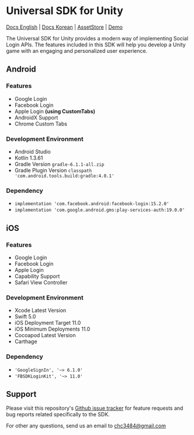 # Universal SDK for Unity

[Docs English](https://chc3484.gitbook.io/sdk/unity-sdk/get-started) | [Docs Korean](https://chc3484.gitbook.io/sdk/v/ko/unity-sdk/getstarted) | [AssetStore](https://assetstore.unity.com/packages/tools/integration/universal-sdk-204843) | [Demo](https://github.com/coolishbee/universal-sdk-unity-demo)

The Universal SDK for Unity provides a modern way of implementing Social Login APIs. The features included in this SDK will help you develop a Unity game with an engaging and personalized user experience.

## Android
### Features
- Google Login
- Facebook Login
- Apple Login **(using CustomTabs)**
- AndroidX Support
- Chrome Custom Tabs

### Development Environment
- Android Studio
- Kotlin 1.3.61
- Gradle Version `gradle-6.1.1-all.zip`
- Gradle Plugin Version `classpath 'com.android.tools.build:gradle:4.0.1'`

### Dependency
- `implementation 'com.facebook.android:facebook-login:15.2.0'`
- `implementation 'com.google.android.gms:play-services-auth:19.0.0'`

## iOS
### Features
- Google Login
- Facebook Login
- Apple Login
- Capability Support
- Safari View Controller

### Development Environment
- Xcode Latest Version
- Swift 5.0
- iOS Deployment Target 11.0
- iOS Minimum Deployments 11.0
- Cocoapod Latest Version
- Carthage

### Dependency
- `'GoogleSignIn', '~> 6.1.0'`
- `'FBSDKLoginKit', '~> 11.0'`

## Support

Please visit this repository's [Github issue tracker](https://github.com/jameschun7/universal-sdk-unity/issues) for feature requests and bug reports related specifically to the SDK.

For other any questions, send us an email to chc3484@gmail.com
